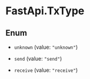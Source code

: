 # FastApi.TxType

## Enum


* `unknown` (value: `"unknown"`)

* `send` (value: `"send"`)

* `receive` (value: `"receive"`)


